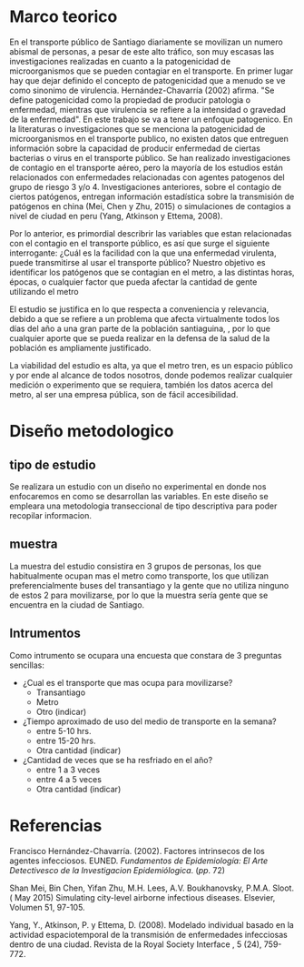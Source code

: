 # Marco teorico

En el transporte público de Santiago diariamente se movilizan un numero abismal de personas, a pesar de este alto tráfico, son muy escasas las investigaciones realizadas en cuanto a la patogenicidad de microorganismos que se pueden contagiar en el transporte. En primer lugar hay que dejar definido el concepto de patogenicidad que a menudo se ve como sinonimo de virulencia. Hernández-Chavarría (2002) afirma. "Se define patogenicidad como la propiedad de producir patologia o enfermedad, mientras que virulencia se refiere a la intensidad o gravedad de la enfermedad". En este trabajo se va a tener un enfoque patogenico.
En la literaturas o investigaciones que se menciona la patogenicidad de microorganismos en el transporte publico, no existen datos que entreguen información sobre la capacidad de producir enfermedad de ciertas bacterias o virus en el transporte público. Se han realizado investigaciones de contagio en el transporte aéreo, pero la mayoría de los estudios están relacionados con enfermedades relacionadas con agentes patogenos del grupo de riesgo 3 y/o 4. Investigaciones anteriores, sobre el contagio de ciertos patógenos, entregan información estadística sobre la transmisión de patógenos en china (Mei, Chen y Zhu, 2015) o simulaciones de contagios a nivel de ciudad en peru (Yang, Atkinson y Ettema, 2008).

Por lo anterior, es primordial describrir las variables que estan relacionadas con el contagio en el transporte público, es así que surge el siguiente interrogante: ¿Cuál es la facilidad con la que una enfermedad virulenta, puede transmitirse al usar el transporte público? Nuestro objetivo es identificar los patógenos que se contagian en el metro, a las distintas horas, épocas, o cualquier factor que pueda afectar la cantidad de gente utilizando el metro

El estudio se justifica en lo que respecta a conveniencia y relevancia, debido a que se refiere a un problema que afecta virtualmente todos los días del año a una gran parte de la población santiaguina, , por lo que cualquier aporte que se pueda realizar en la defensa de la salud de la población es ampliamente justificado.

La viabilidad del estudio es alta, ya que el metro tren, es un espacio público y por ende al alcance de todos nosotros, donde podemos realizar cualquier medición o experimento que se requiera, también los datos acerca del metro, al ser una empresa pública, son de fácil accesibilidad.



# Diseño metodologico

## tipo de estudio

Se realizara un estudio con un diseño no experimental en donde nos enfocaremos en como se desarrollan las variables. En este diseño se empleara una metodologia transeccional de tipo descriptiva para poder recopilar informacion.   

## muestra

La muestra del estudio consistira en 3 grupos de personas, los que habitualmente ocupan mas el metro como transporte, los que utilizan preferencialmente buses del transantiago y la gente que no utiliza ninguno de estos 2 para movilizarse, por lo que la muestra sería gente que se encuentra en la ciudad de Santiago.

## Intrumentos 

Como intrumento se ocupara una encuesta que constara de 3 preguntas sencillas:
+ ¿Cual es el transporte que mas ocupa para movilizarse?
  + Transantiago
  + Metro
  + Otro (indicar)
+ ¿Tiempo aproximado de uso del medio de transporte en la semana?  
  + entre 5-10 hrs.
  + entre 15-20 hrs.
  + Otra cantidad (indicar)
+ ¿Cantidad de veces que se ha resfriado en el año?
  + entre 1 a 3 veces
  + entre 4 a 5 veces
  + Otra cantidad (indicar)

# Referencias

Francisco Hernández-Chavarría. (2002). Factores intrinsecos de los agentes infecciosos. EUNED. _Fundamentos de Epidemiología: El Arte      Detectivesco de la Investigacion Epidemiólogica_. (_pp_. 72)

Shan Mei, Bin Chen, Yifan Zhu, M.H. Lees, A.V. Boukhanovsky, P.M.A. Sloot. ( May 2015) Simulating city-level airborne infectious            diseases. Elsevier, Volumen 51, 97-105. 

Yang, Y., Atkinson, P. y Ettema, D. (2008). Modelado individual basado en la actividad espaciotemporal de la transmisión de enfermedades    infecciosas dentro de una ciudad. Revista de la Royal Society Interface , 5 (24), 759-772. 
